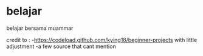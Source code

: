 # belajar
belajar bersama muammar

credit to : 
-https://codeload.github.com/kying18/beginner-projects with little adjustment
-a few source that cant mention
